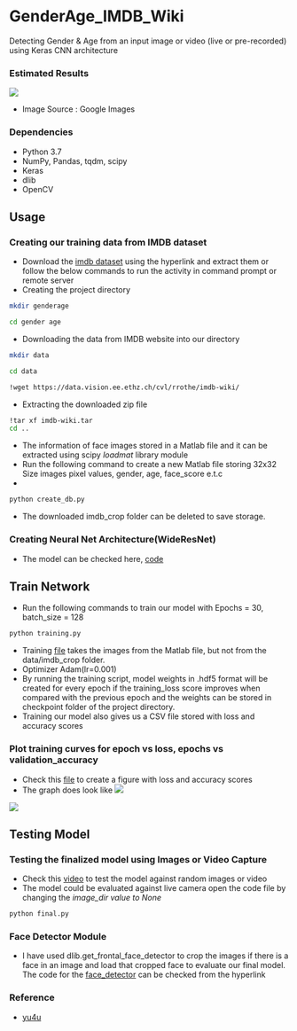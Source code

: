 # GenderAge_IMDB_Wiki
Detecting Gender &amp; Age from an input image or video (live or pre-recorded) using Keras CNN architecture

### Estimated Results
![](https://i.imgur.com/xCeH2jM.jpg)
- Image Source : Google Images

### Dependencies
- Python 3.7
- NumPy, Pandas, tqdm, scipy
- Keras
- dlib
- OpenCV

## Usage

### Creating our training data from IMDB dataset
- Download the [imdb dataset](https://data.vision.ee.ethz.ch/cvl/rrothe/imdb-wiki/static/imdb_crop.tar) using the hyperlink and extract them or follow the below commands to run the activity in command prompt or remote server
- Creating the project directory
```sh
mkdir genderage
```
```sh
cd gender age
```
- Downloading the data from IMDB website into our directory
```sh
mkdir data
```

```sh
cd data
```
```sh
!wget https://data.vision.ee.ethz.ch/cvl/rrothe/imdb-wiki/
```
- Extracting the downloaded zip file
```sh
!tar xf imdb-wiki.tar
cd ..
```

- The information of face images stored in a Matlab file and it can be extracted using scipy *loadmat* library module
- Run the following command to create a new Matlab file storing 32x32 Size images pixel values, gender, age, face_score e.t.c
- 
```sh
python create_db.py
```
- The downloaded imdb_crop folder can be deleted to save storage.

### Creating Neural Net Architecture(WideResNet)
- The model can be checked here, [code](neural_net.py)


## Train Network
- Run the following commands to train our model with Epochs = 30, batch_size = 128
```sh
python training.py
```
- Training [file](training.py) takes the images from the Matlab file, but not from the data/imdb_crop folder.
- Optimizer Adam(lr=0.001)
- By running the training script, model weights in .hdf5 format will be created for every epoch if the training_loss score improves when compared with the previous epoch and the weights can be stored in checkpoint folder of the project directory.
- Training our model also gives us a CSV file stored with loss and accuracy scores

### Plot training curves for epoch vs loss, epochs vs validation_accuracy

- Check this [file](plotting_history.py) to create a figure with loss and accuracy scores
- The graph does look like
![](https://i.imgur.com/8qTvRXw.png)

![](https://i.imgur.com/7U5dXSM.png)


## Testing Model

### Testing the finalized model using Images or Video Capture
- Check this [video](genderage_api.mp4) to test the model against random images or video
- The model could be evaluated against live camera open the code file by changing the *image_dir value to None*
```sh
python final.py
```

### Face Detector Module
- I have used dlib.get_frontal_face_detector to crop the images if there is a face in an image and load that cropped face to evaluate our final model. The code for the [face_detector](face_detector.py) can be checked from the hyperlink

### Reference
- [yu4u](https://github.com/yu4u/age-gender-estimation)

